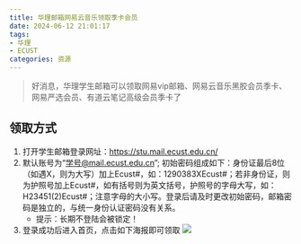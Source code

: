 ```yaml
---
title: 华理邮箱网易云音乐领取季卡会员
date: 2024-06-12 21:01:17
tags: 
- 华理
- ECUST
categories: 资源
---
```

> 好消息，华理学生邮箱可以领取网易vip邮箱、网易云音乐黑胶会员季卡、网易严选会员、有道云笔记高级会员季卡了
## 领取方式
1. 打开学生邮箱登录网址：https://stu.mail.ecust.edu.cn/
2. 默认账号为“学号@mail.ecust.edu.cn”; 初始密码组成如下：身份证最后8位（如遇X，则为大写）加上Ecust#，如：1290383XEcust#；若非身份证，则为护照号加上Ecust#，如有括号则为英文括号，护照号的字母大写，如：H23451(2)Ecust#；注意字母的大小写。登录后请及时更改初始密码，邮箱密码是独立的，与统一身份认证密码没有关系。
    - 提示：长期不登陆会被锁定！
3. 登录成功后进入首页，点击如下海报即可领取
![](https://cowork-storage-public-cdn.lx.netease.com/common/2024/05/21/b1c4659bc4874873bdcf340cadbebfc7.png)

